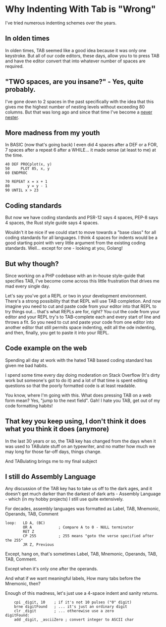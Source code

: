 # Why Indenting With Tab is "Wrong"

I've tried numerous indenting schemes over the years.

## In olden times

In olden times, TAB seemed like a good idea because it was only one keystroke.
But all of our code editors, these days, allow you to to press TAB and have the
editor convert that into whatever number of spaces are required.

## "TWO spaces, are you insane?" - Yes, quite probably.

I've gone down to 2 spaces in the past specifically with the idea that this
gives me the highest number of nesting levels without exceeding 80 columns.
But that was long ago and since that time I've become a
[never nester](https://www.youtube.com/watch?v=CFRhGnuXG-4).

## More madness from my youth

In BASIC (now that's going back) I even did 4 spaces after a DEF or a FOR,
7 spaces after a repeat 6 after a WHILE... it made sense (at least to me)
at the time.

```text
40 DEF PROCplot(x, y)
50     PLOT 85, x, y
60 ENDPROC
```

```text
70 REPEAT x = x + 1
80        y = y - 1
90 UNTIL x > 23
```

## Coding standards

But now we have coding standards and PSR-12 says 4 spaces, PEP-8 says 4 spaces,
the Rust style guide says 4 spaces.

Wouldn't it be nice if we could start to move towards a "base class" for all
coding standards for all languages. I think 4 spaces for indents would be a
good starting point with very little argument from the existing coding
standards. Well... except for one - looking at you, Golang!

## But why though?

Since working on a PHP codebase with an in-house style-guide that specifies
TAB, I've become come across this little frustration that drives me mad
every single day.

Let's say you've got a REPL or two in your development environment. There's a
strong possibility that that REPL will use TAB completion. And now imagine you
need to cut and paste code from your editor into that REPL to try things out...
that's what REPLs are for, right? You cut the code from your editor and your
REPL try's to TAB-complete each and every start of line and throws a fit. So
you need to cut and paste your code from one editor into another editor that
still permits space indenting, edit all the ode indenting, and then, finally,
you get to paste it into your REPL.

## Code example on the web

Spending all day at work with the hated TAB based coding standard has given
me bad habits.

I spend some time every day doing moderation on Stack Overflow (It's dirty
work but someone's got to do it) and a lot of that time is spent editing
questions so that the poorly formatted code is at least readable.

You know, where I'm going with this. What does pressing TAB on a web form
mean? Yes, "jump to the next field". Gah! I hate you TAB, get out of my
code formatting habits!

## That key you keep using, I don't think it does what you think it does (anymore)

In the last 30 years or so, the TAB key has changed from the days when it
was used to TABulate stuff on an typewriter, and no matter how much we may
long for those far-off days, things change.

And TABulating brings me to my final subject

## I still do Assembly Language

Any discussion of the TAB key has to take us off to the dark ages, and
it doesn't get much darker than the darkest of dark arts - Assembly
Language - which (in my hobby projects) I still use quite extensively.

For decades, assembly languages was formatted as Label, TAB, Mnemonic,
Operands, TAB, Comment

```text
loop:   LD A, (BC)
        OR A            ; Compare A to 0 - NULL terminator
        RET Z
        CP 255          ; 255 means "goto the verse specified after the 255"
        JR Z, Previous
```

Except, hang on, that's sometimes Label, TAB, Mnemonic, Operands, TAB, TAB,
Comment.

Except when it's only one after the operands.

And what if we want meaningful labels, How many tabs before the Mnemonic, then?

Enough of this madness, let's just use a 4-space indent and sanity returns.

```text
    cpi _digit, 10    ; if it's not 10 pulses ("0" digit)
    brne digitFound   ; ... it's just an ordinary digit
    clr _digit        ; ... otherewise use a zero
digitFound:
    add _digit, _asciiZero ; convert integer to ASCII char
```
